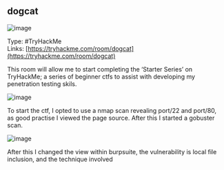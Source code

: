 ## dogcat

![image](https://user-images.githubusercontent.com/74746341/170996685-d6fc83d5-44a3-4494-af41-783a7e343046.png)

Type: #TryHackMe <br>
Links: [https://tryhackme.com/room/dogcat](https://tryhackme.com/room/dogcat) <br>

This room will allow me to start completing the ‘Starter Series’ on TryHackMe; a series of beginner ctfs to assist with developing my penetration testing skils.

![image](https://user-images.githubusercontent.com/74746341/170999358-3b63e1a7-69fc-4049-b79c-0348b0c57544.png)

To start the ctf, I opted to use a nmap scan revealing port/22 and port/80, as good practise I viewed the page 
source. After this I started a gobuster scan.

![image](https://user-images.githubusercontent.com/74746341/170999673-358bc471-5d98-4bd7-a80a-f3ca3e3d1805.png)

After this I changed the view within burpsuite, the vulnerability is local file inclusion, and the technique involved 
